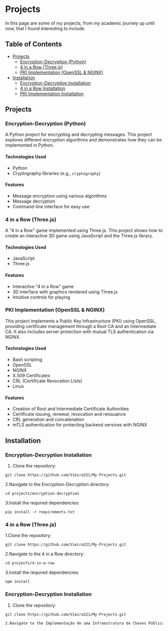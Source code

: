 # Projects

In this page are some of my projects, from my academic journey up until now, that I found interesting to include.

## Table of Contents

- [Projects](#projects)
  - [Encryption-Decryption (Python)](#encryption-decryption-python)
  - [4 in a Row (Three.js)](#4-in-a-row-threejs)
  - [PKI Implementation (OpenSSL & NGINX)](#pki-implementation-openssl--nginx)
- [Installation](#installation)
  - [Encryption-Decryption Installation](#encryption-decryption-installation)
  - [4 in a Row Installation](#4-in-a-row-threejs-1)
  - [PKI Implementation Installation](#pki-implementation-installation)

## Projects

### Encryption-Decryption (Python)

A Python project for encrypting and decrypting messages. This project explores different encryption algorithms and demonstrates how they can be implemented in Python.

#### Technologies Used
- Python
- Cryptography libraries (e.g., `cryptography`)

#### Features
- Message encryption using various algorithms
- Message decryption
- Command-line interface for easy use

### 4 in a Row (Three.js)

A "4 in a Row" game implemented using Three.js. This project shows how to create an interactive 3D game using JavaScript and the Three.js library.

#### Technologies Used
- JavaScript
- Three.js

#### Features
- Interactive "4 in a Row" game
- 3D interface with graphics rendered using Three.js
- Intuitive controls for playing

### PKI Implementation (OpenSSL & NGINX)

This project implements a Public Key Infrastructure (PKI) using OpenSSL, providing certificate management through a Root CA and an Intermediate CA. It also includes server protection with mutual TLS authentication via NGINX.

#### Technologies Used
- Bash scripting
- OpenSSL
- NGINX
- X.509 Certificates
- CRL (Certificate Revocation Lists)
- Linux

#### Features
- Creation of Root and Intermediate Certificate Authorities
- Certificate issuing, renewal, revocation and reissuance
- CRL generation and concatenation
- mTLS authentication for protecting backend services with NGINX

## Installation

### Encryption-Decryption Installation

1. Clone the repository:
 ```
 git clone https://github.com/Vieira321/My-Projects.git
 ```
2.Navigate to the Encryption-Decryption directory:
 ```
 cd projects/encryption-decryption
```
3.Install the required dependencies:
```
pip install -r requirements.txt
```

### 4 in a Row (Three.js)

1.Clone the repository:
```
git clone https://github.com/Vieira321/My-Projects.git
```
2.Navigate to the 4 in a Row directory:
```
cd projects/4-in-a-row
```
3.Install the required dependencies:
```
npm install
```

### Encryption-Decryption Installation

1. Clone the repository:
 ```bash
 git clone https://github.com/Vieira321/My-Projects.git

 2.Navigate to the Implementação de uma Infraestrutura de Chaves Públicas (PKI)